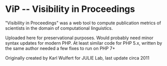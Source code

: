 # ViP -- Visibility in Proceedings

"Visibility in Proceedings" was a web tool to compute publication metrics of scientists in the domain of computational linguistics.

Uploaded here for preservational purposes.
Would probably need minor syntax updates for modern PHP. At least similar code for PHP 5.x, written by the same author needed a few fixes to run on PHP 7+

Originally created by Karl Wulfert for JULIE Lab, last update circa 2011
